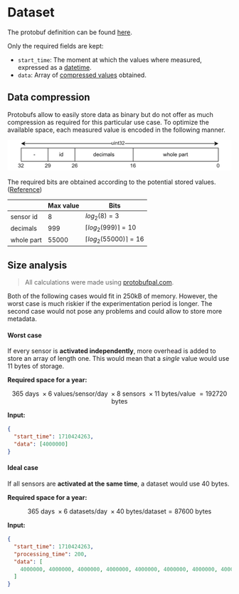 # Dataset

The protobuf definition can be found [here](../../schemas/dataset.proto).

Only the required fields are kept:

- `start_time`: The moment at which the values where measured, expressed as a [datetime](../datetime/datetime.md).
- `data`: Array of [compressed values](#data-compression) obtained.

## Data compression

Protobufs allow to easily store data as binary but do not offer as much compression as required for this particular use case.
To optimize the available space, each measured value is encoded in the following manner.

![data_frame](data_frame.jpg)

The required bits are obtained according to the potential stored values. ([Reference](https://github.com/SAMuCaptE/loch/blob/main/tests/scheduler_tests/fuzz/sensor_scheduler.fuzz.md))

|            | Max value | Bits                                |
| ---------- | --------- | ----------------------------------- |
| sensor id  | 8         | $log_2(8)=3$                        |
| decimals   | 999       | $\lceil{ log_2(999) }\rceil = 10$   |
| whole part | 55000     | $\lceil{ log_2(55000) }\rceil = 16$ |

## Size analysis

> All calculations were made using [protobufpal.com](https://www.protobufpal.com/).

Both of the following cases would fit in 250kB of memory. However, the worst case is much riskier if the experimentation period is longer.
The second case would not pose any problems and could allow to store more metadata.

#### Worst case

If every sensor is **activated independently**, more overhead is added to store an array of length one. This would mean that a _single_ value would use 11 bytes of storage.

**Required space for a year:**

$$
365\text{ days } \times 6\text{ values/sensor/day } \times 8\text{ sensors } \times 11\text{ bytes/value } = 192720\text{ bytes }
$$

**Input:**

```json
{
  "start_time": 1710424263,
  "data": [4000000]
}
```

#### Ideal case

If all sensors are **activated at the same time**, a dataset would use 40 bytes.

**Required space for a year:**

$$
365\text{ days } \times 6\text{ datasets/day } \times 40\text{ bytes/dataset} = 87600\text{ bytes }
$$

**Input:**

```json
{
  "start_time": 1710424263,
  "processing_time": 200,
  "data": [
    4000000, 4000000, 4000000, 4000000, 4000000, 4000000, 4000000, 4000000
  ]
}
```

